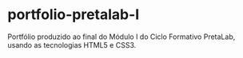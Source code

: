 # portfolio-pretalab-I
Portfólio produzido ao final do Módulo I do Ciclo Formativo PretaLab, usando as tecnologias HTML5 e CSS3.
